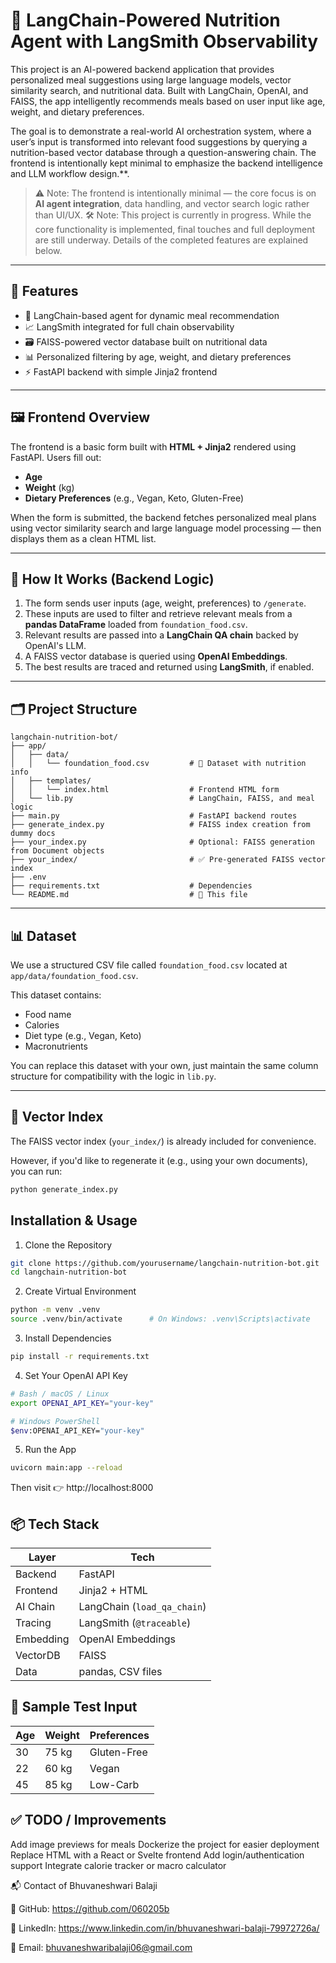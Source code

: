 # 🤖 LangChain-Powered Nutrition Agent with LangSmith Observability

This project is an AI-powered backend application that provides personalized meal suggestions using large language models, vector similarity search, and nutritional data. Built with LangChain, OpenAI, and FAISS, the app intelligently recommends meals based on user input like age, weight, and dietary preferences.

The goal is to demonstrate a real-world AI orchestration system, where a user’s input is transformed into relevant food suggestions by querying a nutrition-based vector database through a question-answering chain. The frontend is intentionally kept minimal to emphasize the backend intelligence and LLM workflow design.**.

> ⚠️ Note: The frontend is intentionally minimal — the core focus is on **AI agent integration**, data handling, and vector search logic rather than UI/UX.
🛠️ Note: This project is currently in progress. While the core functionality is implemented, final touches and full deployment are still underway. Details of the completed features are explained below.
---

## 🚀 Features

- 🧠 LangChain-based agent for dynamic meal recommendation
- 📈 LangSmith integrated for full chain observability
- 🗃️ FAISS-powered vector database built on nutritional data
- 📊 Personalized filtering by age, weight, and dietary preferences
- ⚡ FastAPI backend with simple Jinja2 frontend

---

## 🖼️ Frontend Overview

The frontend is a basic form built with **HTML + Jinja2** rendered using FastAPI. Users fill out:
- **Age**
- **Weight** (kg)
- **Dietary Preferences** (e.g., Vegan, Keto, Gluten-Free)

When the form is submitted, the backend fetches personalized meal plans using vector similarity search and large language model processing — then displays them as a clean HTML list.

---

## 🧠 How It Works (Backend Logic)

1. The form sends user inputs (age, weight, preferences) to `/generate`.
2. These inputs are used to filter and retrieve relevant meals from a **pandas DataFrame** loaded from `foundation_food.csv`.
3. Relevant results are passed into a **LangChain QA chain** backed by OpenAI's LLM.
4. A FAISS vector database is queried using **OpenAI Embeddings**.
5. The best results are traced and returned using **LangSmith**, if enabled.

---

## 🗂️ Project Structure

    langchain-nutrition-bot/
    ├── app/
    │   ├── data/
    │   │   └── foundation_food.csv         # 🥗 Dataset with nutrition info
    │   ├── templates/
    │   │   └── index.html                  # Frontend HTML form
    │   └── lib.py                          # LangChain, FAISS, and meal logic
    ├── main.py                             # FastAPI backend routes
    ├── generate_index.py                   # FAISS index creation from dummy docs
    ├── your_index.py                       # Optional: FAISS generation from Document objects
    ├── your_index/                         # ✅ Pre-generated FAISS vector index
    ├── .env
    ├── requirements.txt                    # Dependencies
    └── README.md                           # 📘 This file

---

## 📊 Dataset

We use a structured CSV file called `foundation_food.csv` located at `app/data/foundation_food.csv`.

This dataset contains:

- Food name
- Calories
- Diet type (e.g., Vegan, Keto)
- Macronutrients

You can replace this dataset with your own, just maintain the same column structure for compatibility with the logic in `lib.py`.

---

## 🧠 Vector Index

The FAISS vector index (`your_index/`) is already included for convenience.

However, if you'd like to regenerate it (e.g., using your own documents), you can run:

```bash
python generate_index.py
```

 ## Installation & Usage
1. Clone the Repository
```bash
git clone https://github.com/yourusername/langchain-nutrition-bot.git
cd langchain-nutrition-bot
```

2. Create Virtual Environment
```bash
python -m venv .venv
source .venv/bin/activate      # On Windows: .venv\Scripts\activate
```

3. Install Dependencies
```bash
pip install -r requirements.txt
```

4. Set Your OpenAI API Key
```bash
# Bash / macOS / Linux
export OPENAI_API_KEY="your-key"

# Windows PowerShell
$env:OPENAI_API_KEY="your-key"
```

5. Run the App
```bash
uvicorn main:app --reload
```
Then visit 👉 http://localhost:8000

## 📦 Tech Stack

| Layer     | Tech                         |
|-----------|------------------------------|
| Backend   | FastAPI                      |
| Frontend  | Jinja2 + HTML                |
| AI Chain  | LangChain (`load_qa_chain`)  |
| Tracing   | LangSmith (`@traceable`)     |
| Embedding | OpenAI Embeddings            |
| VectorDB  | FAISS                        |
| Data      | pandas, CSV files            |


## 🧪 Sample Test Input

| Age | Weight | Preferences   |
|-----|--------|----------------|
| 30  | 75 kg  | Gluten-Free    |
| 22  | 60 kg  | Vegan          |
| 45  | 85 kg  | Low-Carb       |

## ✅ TODO / Improvements

Add image previews for meals
Dockerize the project for easier deployment
Replace HTML with a React or Svelte frontend
Add login/authentication support
Integrate calorie tracker or macro calculator

📬 Contact of Bhuvaneshwari Balaji

🔗 GitHub: https://github.com/060205b

💼 LinkedIn: https://www.linkedin.com/in/bhuvaneshwari-balaji-79972726a/

📧 Email: bhuvaneshwaribalaji06@gmail.com
